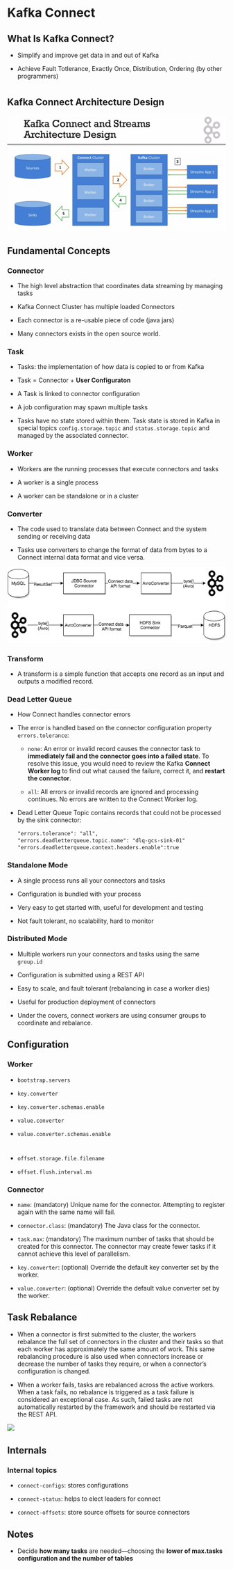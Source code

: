 # Kafka Connect

## What Is Kafka Connect?

- Simplify and improve get data in and out of Kafka

- Achieve Fault Totlerance, Exactly Once, Distribution, Ordering (by other programmers)

#
## Kafka Connect Architecture Design
![](../img/kafka-connect-design.png)

## Fundamental Concepts

### Connector

- The high level abstraction that coordinates data streaming by managing tasks

- Kafka Connect Cluster has multiple loaded Connectors

- Each connector is a re-usable piece of code (java jars)

- Many connectors exists in the open source world.

### Task

- Tasks: the implementation of how data is copied to or from Kafka

- Task = Connector + __User Configuraton__

- A Task is linked to connector configuration

- A job configuration may spawn multiple tasks

- Tasks have no state stored within them. Task state is stored in Kafka in special topics ```config.storage.topic``` and ```status.storage.topic``` and managed by the associated connector.

### Worker

- Workers are the running processes that execute connectors and tasks

- A worker is a single process

- A worker can be standalone or in a cluster

### Converter

- The code used to translate data between Connect and the system sending or receiving data

- Tasks use converters to change the format of data from bytes to a Connect internal data format and vice versa.

![](../img/converter-basics.png)

### Transform

- A transform is a simple function that accepts one record as an input and outputs a modified record.

### Dead Letter Queue

- How Connect handles connector errors

- The error is handled based on the connector configuration property ```errors.tolerance```:
    - ```none```: An error or invalid record causes the connector task to __immediately fail and the connector goes into a failed state__. To resolve this issue, you would need to review the Kafka __Connect Worker log__ to find out what caused the failure, correct it, and __restart the connector__.

    - ```all```: All errors or invalid records are ignored and processing continues. No errors are written to the Connect Worker log.

- Dead Letter Queue Topic contains records that could not be processed by the sink connector:
    ```
    "errors.tolerance": "all",
    "errors.deadletterqueue.topic.name": "dlq-gcs-sink-01"
    "errors.deadletterqueue.context.headers.enable":true
    ```

### Standalone Mode

- A single process runs all your connectors and tasks

- Configuration is bundled with your process

- Very easy to get started with, useful for development and testing

- Not fault tolerant, no scalability, hard to monitor

### Distributed Mode

- Multiple workers run your connectors and tasks using the same ```group.id```

- Configuration is submitted using a REST API

- Easy to scale, and fault tolerant (rebalancing in case a worker dies)

- Useful for production deployment of connectors

- Under the covers, connect workers are using consumer groups to coordinate and rebalance.


## Configuration

### Worker

- ```bootstrap.servers```

- ```key.converter```
- ```key.converter.schemas.enable```

- ```value.converter```
- ```value.converter.schemas.enable```

#

- ```offset.storage.file.filename```

- ```offset.flush.interval.ms```

### Connector

- `name`: (mandatory) Unique name for the connector. Attempting to register again with the same name will fail.

- `connector.class`: (mandatory) The Java class for the connector.

- `task.max`: (mandatory) The maximum number of tasks that should be created for this connector. The connector may create fewer tasks if it cannot achieve this level of parallelism.

- `key.converter`: (optional) Override the default key converter set by the worker.

- `value.converter`: (optional) Override the default value converter set by the worker.


## Task Rebalance

- When a connector is first submitted to the cluster, the workers rebalance the full set of connectors in the cluster and their tasks so that each worker has approximately the same amount of work. This same rebalancing procedure is also used when connectors increase or decrease the number of tasks they require, or when a connector’s configuration is changed.

- When a worker fails, tasks are rebalanced across the active workers. When a task fails, no rebalance is triggered as a task failure is considered an exceptional case. As such, failed tasks are not automatically restarted by the framework and should be restarted via the REST API.

![](../img/task-failover.png)

## Internals

### Internal topics

- ```connect-configs```: stores configurations

- ```connect-status```: helps to elect leaders for connect

- ```connect-offsets```: store source offsets for source connectors

## Notes

- Decide __how many tasks__ are needed—choosing the __lower of max.tasks configuration and the number of tables__